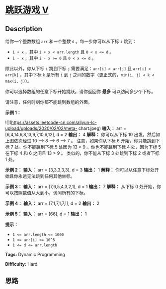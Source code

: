 # [跳跃游戏 V][title]

## Description

给你一个整数数组 `arr` 和一个整数 `d` 。每一步你可以从下标 `i` 跳到：

  * `i + x` ，其中 `i + x < arr.length` 且 `0 < x <= d` 。
  * `i - x` ，其中 `i - x >= 0` 且 `0 < x <= d` 。

除此以外，你从下标 `i` 跳到下标 `j` 需要满足：`arr[i] > arr[j]` 且 `arr[i] > arr[k]` ，其中下标 `k`
是所有 `i` 到 `j` 之间的数字（更正式的，`min(i, j) < k < max(i, j)`）。

你可以选择数组的任意下标开始跳跃。请你返回你 **最多**  可以访问多少个下标。

请注意，任何时刻你都不能跳到数组的外面。



**示例 1：**

![](https://assets.leetcode-cn.com/aliyun-lc-upload/uploads/2020/02/02/meta-
chart.jpeg)
            **输入：** arr = [6,4,14,6,8,13,9,7,10,6,12], d = 2    **输出：** 4    **解释：** 你可以从下标 10 出发，然后如上图依次经过 10 --> 8 --> 6 --> 7 。    注意，如果你从下标 6 开始，你只能跳到下标 7 处。你不能跳到下标 5 处因为 13 > 9 。你也不能跳到下标 4 处，因为下标 5 在下标 4 和 6 之间且 13 > 9 。    类似的，你不能从下标 3 处跳到下标 2 或者下标 1 处。    

**示例 2：**
            **输入：** arr = [3,3,3,3,3], d = 3    **输出：** 1    **解释：** 你可以从任意下标处开始且你永远无法跳到任何其他坐标。    

**示例 3：**
            **输入：** arr = [7,6,5,4,3,2,1], d = 1    **输出：** 7    **解释：** 从下标 0 处开始，你可以按照数值从大到小，访问所有的下标。    

**示例 4：**
            **输入：** arr = [7,1,7,1,7,1], d = 2    **输出：** 2    

**示例 5：**
            **输入：** arr = [66], d = 1    **输出：** 1    



**提示：**

  * `1 <= arr.length <= 1000`
  * `1 <= arr[i] <= 10^5`
  * `1 <= d <= arr.length`


**Tags:** Dynamic Programming

**Difficulty:** Hard

## 思路

[title]: https://leetcode-cn.com/problems/jump-game-v
